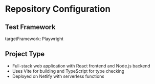 # Repository Configuration

## Test Framework
targetFramework: Playwright

## Project Type
- Full-stack web application with React frontend and Node.js backend
- Uses Vite for building and TypeScript for type checking
- Deployed on Netlify with serverless functions